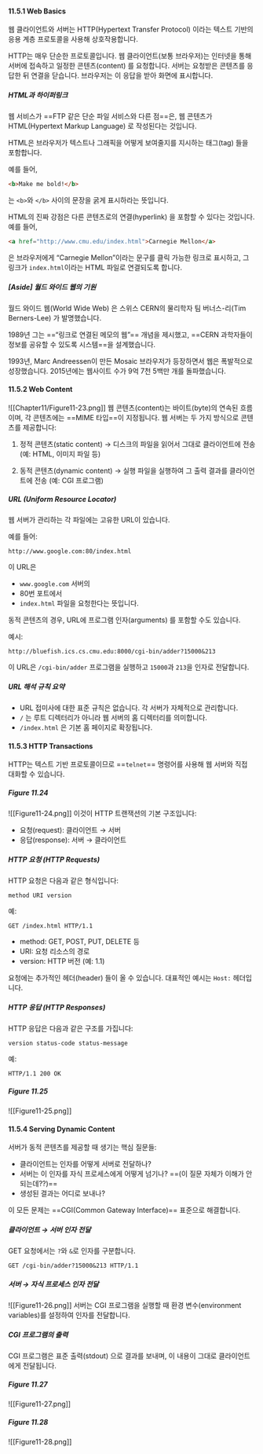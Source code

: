 #### 11.5.1 Web Basics
웹 클라이언트와 서버는 HTTP(Hypertext Transfer Protocol) 이라는 텍스트 기반의 응용 계층 프로토콜을 사용해 상호작용합니다.

HTTP는 매우 단순한 프로토콜입니다.
웹 클라이언트(보통 브라우저)는 인터넷을 통해 서버에 접속하고 일정한 콘텐츠(content) 를 요청합니다.
서버는 요청받은 콘텐츠를 응답한 뒤 연결을 닫습니다.
브라우저는 이 응답을 받아 화면에 표시합니다.


##### HTML과 하이퍼링크

웹 서비스가 ==FTP 같은 단순 파일 서비스와 다른 점==은, 웹 콘텐츠가 HTML(Hypertext Markup Language) 로 작성된다는 것입니다.

HTML은 브라우저가 텍스트나 그래픽을 어떻게 보여줄지를 지시하는 태그(tag) 들을 포함합니다.

예를 들어,

```html
<b>Make me bold!</b>
```

는 `<b>`와 `</b>` 사이의 문장을 굵게 표시하라는 뜻입니다.

HTML의 진짜 강점은 다른 콘텐츠로의 연결(hyperlink) 을 포함할 수 있다는 것입니다.
예를 들어,

```html
<a href="http://www.cmu.edu/index.html">Carnegie Mellon</a>
```

은 브라우저에게 “Carnegie Mellon”이라는 문구를 클릭 가능한 링크로 표시하고,
그 링크가 `index.html`이라는 HTML 파일로 연결되도록 합니다.


##### [Aside] 월드 와이드 웹의 기원

월드 와이드 웹(World Wide Web) 은 스위스 CERN의 물리학자 팀 버너스-리(Tim Berners-Lee) 가 발명했습니다.

1989년 그는 ==“링크로 연결된 메모의 웹”== 개념을 제시했고, ==CERN 과학자들이 정보를 공유할 수 있도록 시스템==을 설계했습니다.

1993년, Marc Andreessen이 만든 Mosaic 브라우저가 등장하면서 웹은 폭발적으로 성장했습니다.
2015년에는 웹사이트 수가 9억 7천 5백만 개를 돌파했습니다.


#### 11.5.2 Web Content
![[Chapter11/Figure11-23.png]]
웹 콘텐츠(content)는 바이트(byte)의 연속된 흐름이며, 각 콘텐츠에는 ==MIME 타입==이 지정됩니다.
웹 서버는 두 가지 방식으로 콘텐츠를 제공합니다:

1. 정적 콘텐츠(static content)
   → 디스크의 파일을 읽어서 그대로 클라이언트에 전송
   (예: HTML, 이미지 파일 등)

2. 동적 콘텐츠(dynamic content)
   → 실행 파일을 실행하여 그 출력 결과를 클라이언트에 전송
   (예: CGI 프로그램)


##### URL (Uniform Resource Locator)

웹 서버가 관리하는 각 파일에는 고유한 URL이 있습니다.

예를 들어:

```
http://www.google.com:80/index.html
```

이 URL은

* `www.google.com` 서버의
* 80번 포트에서
* `index.html` 파일을 요청한다는 뜻입니다.


동적 콘텐츠의 경우, URL에 프로그램 인자(arguments) 를 포함할 수도 있습니다.

예시:

```
http://bluefish.ics.cs.cmu.edu:8000/cgi-bin/adder?15000&213
```

이 URL은 `/cgi-bin/adder` 프로그램을 실행하고
`15000`과 `213`을 인자로 전달합니다.


##### URL 해석 규칙 요약

* URL 접미사에 대한 표준 규칙은 없습니다. 각 서버가 자체적으로 관리합니다.
* `/` 는 루트 디렉터리가 아니라 웹 서버의 홈 디렉터리를 의미합니다.
* `/index.html` 은 기본 홈 페이지로 확장됩니다.


#### 11.5.3 HTTP Transactions
HTTP는 텍스트 기반 프로토콜이므로 ==`telnet`== 명령어를 사용해 웹 서버와 직접 대화할 수 있습니다.

##### Figure 11.24

![[Figure11-24.png]]
이것이 HTTP 트랜잭션의 기본 구조입니다:

* 요청(request): 클라이언트 → 서버
* 응답(response): 서버 → 클라이언트


##### HTTP 요청 (HTTP Requests)

HTTP 요청은 다음과 같은 형식입니다:

```
method URI version
```

예:

```
GET /index.html HTTP/1.1
```

* method: GET, POST, PUT, DELETE 등
* URI: 요청 리소스의 경로
* version: HTTP 버전 (예: 1.1)

요청에는 추가적인 헤더(header) 들이 올 수 있습니다.
대표적인 예시는 `Host:` 헤더입니다.


##### HTTP 응답 (HTTP Responses)

HTTP 응답은 다음과 같은 구조를 가집니다:

```
version status-code status-message
```

예:

```
HTTP/1.1 200 OK
```


##### Figure 11.25
![[Figure11-25.png]]


#### 11.5.4 Serving Dynamic Content
서버가 동적 콘텐츠를 제공할 때 생기는 핵심 질문들:

* 클라이언트는 인자를 어떻게 서버로 전달하나?
* 서버는 이 인자를 자식 프로세스에게 어떻게 넘기나? ==(이 질문 자체가 이해가 안되는데??)==
* 생성된 결과는 어디로 보내나?

이 모든 문제는 ==CGI(Common Gateway Interface)== 표준으로 해결합니다.


##### 클라이언트 → 서버 인자 전달

GET 요청에서는 `?`와 `&`로 인자를 구분합니다.

```
GET /cgi-bin/adder?15000&213 HTTP/1.1
```


##### 서버 → 자식 프로세스 인자 전달
![[Figure11-26.png]]
서버는 CGI 프로그램을 실행할 때
환경 변수(environment variables)를 설정하여 인자를 전달합니다.


##### CGI 프로그램의 출력

CGI 프로그램은 표준 출력(stdout) 으로 결과를 보내며,
이 내용이 그대로 클라이언트에게 전달됩니다.


##### Figure 11.27
![[Figure11-27.png]]

##### Figure 11.28
![[Figure11-28.png]]
